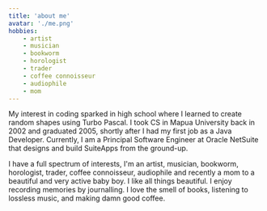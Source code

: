 ```yaml
---
title: 'about me'
avatar: './me.png'
hobbies: 
    - artist
    - musician
    - bookworm
    - horologist
    - trader
    - coffee connoisseur
    - audiophile
    - mom
---
```

My interest in coding sparked in high school where I learned to create random shapes using Turbo Pascal. I took CS in Mapua University back in 2002 and graduated 2005, shortly after I had my first job as a Java Developer. Currently, I am a Principal Software Engineer at Oracle NetSuite that designs and build SuiteApps from the ground-up.

I have a full spectrum of interests, I'm an artist, musician, bookworm, horologist, trader, coffee connoisseur, audiophile and recently a mom to a beautiful and very active baby boy. I like all things beautiful. I enjoy recording memories by journalling. I love the smell of books, listening to lossless music, and making damn good coffee.